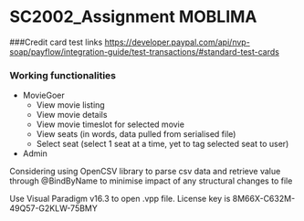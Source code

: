# SC2002_Assignment MOBLIMA

###Credit card test links
https://developer.paypal.com/api/nvp-soap/payflow/integration-guide/test-transactions/#standard-test-cards

### Working functionalities
- MovieGoer
  - View movie listing
  - View movie details
  - View movie timeslot for selected movie
  - View seats (in words, data pulled from serialised file)
  - Select seat (select 1 seat at a time, yet to tag selected seat to user)
- Admin

Considering using OpenCSV library to parse csv data and retrieve value through @BindByName to minimise impact of any structural changes to file

Use Visual Paradigm v16.3 to open .vpp file. License key is 8M66X-C632M-49Q57-G2KLW-75BMY

